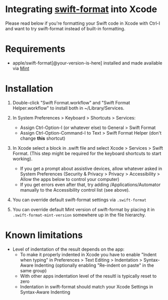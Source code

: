 # Integrating [swift-format](https://github.com/apple/swift-format) into Xcode

Please read below if you're formatting your Swift code in Xcode with Ctrl-I and want to try swift-format instead of built-in formatting.


# Requirements

* apple/swift-format[@your-version-is-here] installed and made available via [Mint](https://github.com/yonaskolb/Mint)


# Installation

1. Double-click "Swift Format.workflow" and "Swift Format Helper.workflow" to install both in ~/Library/Services.

2. In System Preferences > Keyboard > Shortcuts > Services:
	* Assign Ctrl-Option-I (or whatever else) to General > Swift Format 
	* Assign Ctrl-Option-Command-I to Text > Swift Format Helper (don't change **this** shortcut)

3. In Xcode select a block in .swift file and select Xcode > Services > Swift Format. (This step might be required for the keyboard shortcuts to start working).

    * If you get a prompt about assistive devices, allow whatever asked in System Preferences (Security & Privacy > Privacy > Accessibility > Allow the apps below to control your computer)
    * If you get errors even after that, try adding /Applications/Automator manually to the Accessibility control list (see above).

4. You can override default swift-format settings via `.swift-format`

5. You can override default Mint version of swift-format by placing it in `.swift-format-mint-version` somewhere up in the file hierarchy.

# Known limitations

* Level of indentation of the result depends on the app:
	- To make it properly indented in Xcode you have to enable "Indent when typing" in Preferences > Text Editing > Indentation > Syntax-Aware Indenting (optionally enabling "Re-indent on paste" in the same group)
	- With other apps indentation level of the resultl is typically reset to zero
	- Indentation in swift-format should match your Xcode Settings in Syntax-Aware Indenting
